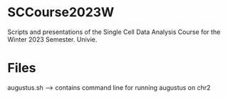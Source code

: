 # SCCourse2023W
Scripts and presentations of the Single Cell Data Analysis Course for the Winter 2023 Semester. Univie.
# Files
augustus.sh --> contains command line for running augustus on chr2
